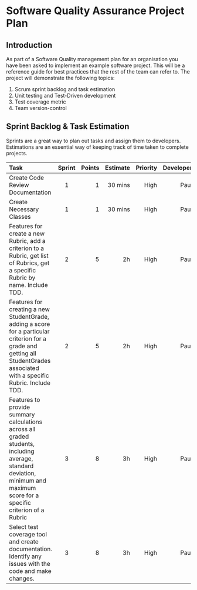 # Software Quality Assurance Project Plan #
## Introduction ## 

As part of a Software Quality management plan for an organisation you have been asked to implement an example software project. This will be a reference guide for best practices that the rest of the team can refer to. The project will demonstrate the following topics:

1. Scrum sprint backlog and task estimation
2. Unit testing and Test-Driven development
3. Test coverage metric
4. Team version-control 


## Sprint Backlog & Task Estimation ##
Sprints are a great way to plan out tasks and assign them to developers. Estimations are an essential way of keeping track of time taken to complete projects.


| Task        | Sprint      | Points        | Estimate    | Priority  |  Developer  |  Status  |
| :---        |    :----:   |          ---: |         ---:|       ---:|      ---:|      ---:|
| Create Code Review Documentation  | 1      | 1         | 30 mins |High |Paul| Uncompleted|
| Create Necessary Classes   |  1        | 1     | 30 mins  |High | Paul| Uncompleted|
| Features for create a new Rubric, add a criterion to a Rubric, get list of Rubrics, get a specific Rubric by name. Include TDD.  |  2        |   5   | 2h  |High | Paul| Uncompleted|
| Features for creating a new StudentGrade, adding a score for a particular criterion for a grade and getting all StudentGrades associated with a specific Rubric. Include TDD.  |  2        | 5    | 2h |High | Paul| Uncompleted|
| Features to provide summary calculations across all graded students, including average, standard deviation, minimum and maximum score for a specific criterion of a Rubric   |  3        | 8     | 3h  |High | Paul|
| Select test coverage tool and create documentation. Identify any issues with the code and make changes.  |  3        | 8     | 3h |High | Paul| Uncompleted|

